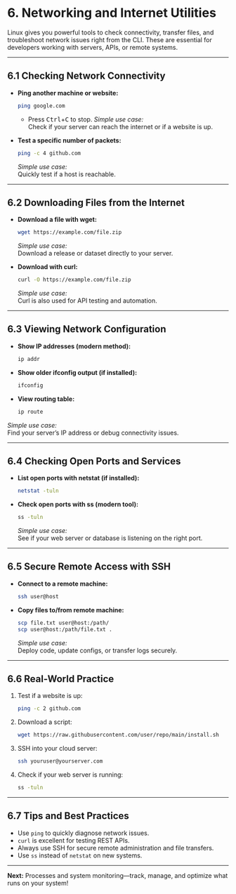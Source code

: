 # 6. Networking and Internet Utilities

Linux gives you powerful tools to check connectivity, transfer files, and troubleshoot network issues right from the CLI. These are essential for developers working with servers, APIs, or remote systems.

---

## 6.1 Checking Network Connectivity

- **Ping another machine or website:**
  ```bash
  ping google.com
  ```
  - Press <kbd>Ctrl</kbd>+<kbd>C</kbd> to stop.
  *Simple use case:*  
  Check if your server can reach the internet or if a website is up.

- **Test a specific number of packets:**
  ```bash
  ping -c 4 github.com
  ```
  *Simple use case:*  
  Quickly test if a host is reachable.

---

## 6.2 Downloading Files from the Internet

- **Download a file with wget:**
  ```bash
  wget https://example.com/file.zip
  ```
  *Simple use case:*  
  Download a release or dataset directly to your server.

- **Download with curl:**
  ```bash
  curl -O https://example.com/file.zip
  ```
  *Simple use case:*  
  Curl is also used for API testing and automation.

---

## 6.3 Viewing Network Configuration

- **Show IP addresses (modern method):**
  ```bash
  ip addr
  ```
- **Show older ifconfig output (if installed):**
  ```bash
  ifconfig
  ```
- **View routing table:**
  ```bash
  ip route
  ```

*Simple use case:*  
Find your server’s IP address or debug connectivity issues.

---

## 6.4 Checking Open Ports and Services

- **List open ports with netstat (if installed):**
  ```bash
  netstat -tuln
  ```
- **Check open ports with ss (modern tool):**
  ```bash
  ss -tuln
  ```
  *Simple use case:*  
  See if your web server or database is listening on the right port.

---

## 6.5 Secure Remote Access with SSH

- **Connect to a remote machine:**
  ```bash
  ssh user@host
  ```
- **Copy files to/from remote machine:**
  ```bash
  scp file.txt user@host:/path/
  scp user@host:/path/file.txt .
  ```
  *Simple use case:*  
  Deploy code, update configs, or transfer logs securely.

---

## 6.6 Real-World Practice

1. Test if a website is up:
   ```bash
   ping -c 2 github.com
   ```
2. Download a script:
   ```bash
   wget https://raw.githubusercontent.com/user/repo/main/install.sh
   ```
3. SSH into your cloud server:
   ```bash
   ssh youruser@yourserver.com
   ```
4. Check if your web server is running:
   ```bash
   ss -tuln
   ```

---

## 6.7 Tips and Best Practices

- Use `ping` to quickly diagnose network issues.
- `curl` is excellent for testing REST APIs.
- Always use SSH for secure remote administration and file transfers.
- Use `ss` instead of `netstat` on new systems.

---

**Next:** Processes and system monitoring—track, manage, and optimize what runs on your system!